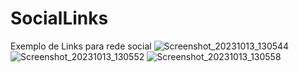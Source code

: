 # SocialLinks
Exemplo de Links para rede social
![Screenshot_20231013_130544](https://github.com/CristianoFranca1976/SocialLinks/assets/135919856/438729e3-7dbb-48a2-b3b9-3294b8557e69)
![Screenshot_20231013_130552](https://github.com/CristianoFranca1976/SocialLinks/assets/135919856/31abf86f-fb9f-4362-8c49-0650e15958fa)
![Screenshot_20231013_130558](https://github.com/CristianoFranca1976/SocialLinks/assets/135919856/1f62ed42-9b25-4b33-bb14-04b40d57f7ea)
